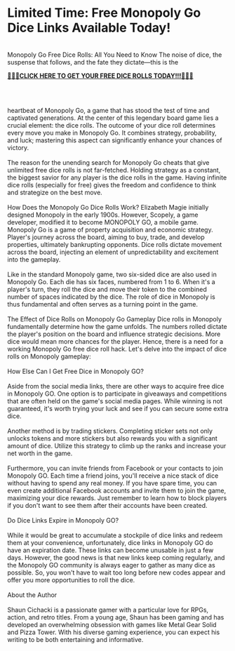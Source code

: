 
<div class="post-content">
    <h1><strong>Limited Time: Free Monopoly Go Dice Links Available Today!</strong></h1>

<p><br>
Monopoly Go Free Dice Rolls: All You Need to Know The noise of dice, the suspense that follows, and the fate they dictate—this is the</p>

<p><span class="jYjnW"><a target="_blank" href="https://wnsm.com/IntranetPortal/media/2020-Branches-of-the-Year/monopoly-go-dice.html" rel="noopener noreferrer" class="i2Kon kVZaL" data-hook="WebLink"><strong style="font-weight:700"><u style="text-decoration:underline"><span>🎲🎲🎲CLICK HERE TO GET YOUR FREE DICE ROLLS TODAY!!!🎲🎲🎲</span></u></strong></a></span></p>

<p><a href="https://wnsm.com/IntranetPortal/media/2020-Branches-of-the-Year/monopoly-go-dice.html"><img alt="" src="https://watchere.stream/images/cpa.png"></a></p>

<p><br>
<br>
heartbeat of Monopoly Go, a game that has stood the test of time and captivated generations. At the center of this legendary board game lies a crucial element: the dice rolls. The outcome of your dice roll determines every move you make in Monopoly Go. It combines strategy, probability, and luck; mastering this aspect can significantly enhance your chances of victory.<br>
<br>
The reason for the unending search for Monopoly Go cheats that give unlimited free dice rolls is not far-fetched. Holding strategy as a constant, the biggest savior for any player is the dice rolls in the game. Having infinite dice rolls (especially for free) gives the freedom and confidence to think and strategize on the best move.<br>
<br>
How Does the Monopoly Go Dice Rolls Work? Elizabeth Magie initially designed Monopoly in the early 1900s. However, Scopely, a game developer, modified it to become MONOPOLY GO, a mobile game. Monopoly Go is a game of property acquisition and economic strategy. Player's journey across the board, aiming to buy, trade, and develop properties, ultimately bankrupting opponents. Dice rolls dictate movement across the board, injecting an element of unpredictability and excitement into the gameplay.<br>
<br>
Like in the standard Monopoly game, two six-sided dice are also used in Monopoly Go. Each die has six faces, numbered from 1 to 6. When it's a player's turn, they roll the dice and move their token to the combined number of spaces indicated by the dice. The role of dice in Monopoly is thus fundamental and often serves as a turning point in the game.<br>
<br>
The Effect of Dice Rolls on Monopoly Go Gameplay Dice rolls in Monopoly fundamentally determine how the game unfolds. The numbers rolled dictate the player's position on the board and influence strategic decisions. More dice would mean more chances for the player. Hence, there is a need for a working Monopoly Go free dice roll hack. Let's delve into the impact of dice rolls on Monopoly gameplay:<br>
<br>
How Else Can I Get Free Dice in Monopoly GO?<br>
<br>
Aside from the social media links, there are other ways to acquire free dice in Monopoly GO. One option is to participate in giveaways and competitions that are often held on the game's social media pages. While winning is not guaranteed, it's worth trying your luck and see if you can secure some extra dice.<br>
<br>
Another method is by trading stickers. Completing sticker sets not only unlocks tokens and more stickers but also rewards you with a significant amount of dice. Utilize this strategy to climb up the ranks and increase your net worth in the game.<br>
<br>
Furthermore, you can invite friends from Facebook or your contacts to join Monopoly GO. Each time a friend joins, you'll receive a nice stack of dice without having to spend any real money. If you have spare time, you can even create additional Facebook accounts and invite them to join the game, maximizing your dice rewards. Just remember to learn how to block players if you don't want to see them after their accounts have been created.<br>
<br>
Do Dice Links Expire in Monopoly GO?<br>
<br>
While it would be great to accumulate a stockpile of dice links and redeem them at your convenience, unfortunately, dice links in Monopoly GO do have an expiration date. These links can become unusable in just a few days. However, the good news is that new links keep coming regularly, and the Monopoly GO community is always eager to gather as many dice as possible. So, you won't have to wait too long before new codes appear and offer you more opportunities to roll the dice.<br>
<br>
About the Author<br>
<br>
Shaun Cichacki is a passionate gamer with a particular love for RPGs, action, and retro titles. From a young age, Shaun has been gaming and has developed an overwhelming obsession with games like Metal Gear Solid and Pizza Tower. With his diverse gaming experience, you can expect his writing to be both entertaining and informative.</p>
<br>
